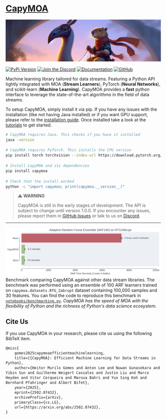 # [CapyMOA](https://capymoa.org)

![Banner Image](https://github.com/adaptive-machine-learning/CapyMOA/raw/main/docs/images/CapyMOA.jpeg)

[![PyPi Version](https://img.shields.io/pypi/v/capymoa)](https://pypi.org/project/capymoa/)
[![Join the Discord](https://img.shields.io/discord/1235780483845984367?label=Discord)](https://discord.gg/spd2gQJGAb)
[![Documentation](https://img.shields.io/badge/docs-latest-blue)](https://capymoa.org)
[![GitHub](https://img.shields.io/github/stars/adaptive-machine-learning/CapyMOA?style=social)](https://github.com/adaptive-machine-learning/CapyMOA)


Machine learning library tailored for data streams. Featuring a Python API
tightly integrated with MOA (**Stream Learners**), PyTorch (**Neural
Networks**), and scikit-learn (**Machine Learning**). CapyMOA provides a
**fast** python interface to leverage the state-of-the-art algorithms in the
field of data streams.

To setup CapyMOA, simply install it via pip. If you have any issues with the
installation (like not having Java installed) or if you want GPU support, please
refer to the [installation guide](https://capymoa.org/installation). Once installed take a
look at the [tutorials](https://capymoa.org/tutorials.html) to get started.

```bash
# CapyMOA requires Java. This checks if you have it installed
java -version

# CapyMOA requires PyTorch. This installs the CPU version
pip install torch torchvision --index-url https://download.pytorch.org/whl/cpu

# Install CapyMOA and its dependencies
pip install capymoa

# Check that the install worked
python -c "import capymoa; print(capymoa.__version__)"
```

> **⚠️ WARNING**
>
> CapyMOA is still in the early stages of development. The API is subject to
> change until version 1.0.0. If you encounter any issues, please report
> them in [GitHub Issues](https://github.com/adaptive-machine-learning/CapyMOA/issues)
> or talk to us on [Discord](https://discord.gg/spd2gQJGAb).

---

![Benchmark Image](https://github.com/adaptive-machine-learning/CapyMOA/raw/main/docs/images/arf100_cpu_time.png)
Benchmark comparing CapyMOA against other data stream libraries. The benchmark
was performed using an ensemble of 100 ARF learners trained on
`capymoa.datasets.RTG_2abrupt` dataset containing 100,000 samples and 30
features.  You can find the code to reproduce this benchmark in
[`notebooks/benchmarking.py`](https://github.com/adaptive-machine-learning/CapyMOA/blob/main/notebooks/benchmarking.py).
*CapyMOA has the speed of MOA with the flexibility of Python and the richness of
Python's data science ecosystem.*

## Cite Us 

If you use CapyMOA in your research, please cite us using the following BibTeX item.
```
@misc{
    gomes2025capymoaefficientmachinelearning,
    title={{CapyMOA}: Efficient Machine Learning for Data Streams in Python},
    author={Heitor Murilo Gomes and Anton Lee and Nuwan Gunasekara and Yibin Sun and Guilherme Weigert Cassales and Justin Liu and Marco Heyden and Vitor Cerqueira and Maroua Bahri and Yun Sing Koh and Bernhard Pfahringer and Albert Bifet},
    year={2025},
    eprint={2502.07432},
    archivePrefix={arXiv},
    primaryClass={cs.LG},
    url={https://arxiv.org/abs/2502.07432},
}
```
